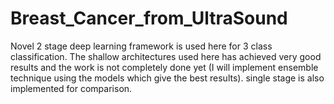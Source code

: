 # Breast_Cancer_from_UltraSound
Novel 2 stage deep learning framework is used here for 3 class classification. The shallow architectures used here has achieved very good results and the work is not completely done yet (I will implement ensemble technique using the models which give the best results). single stage is also implemented for comparison.
